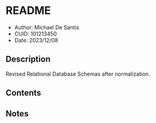 # README
* Author: Michael De Santis
* CUID: 101213450
* Date: 2023/12/08

## Description
Revised Relational Database Schemas after normalization.

## Contents

## Notes

